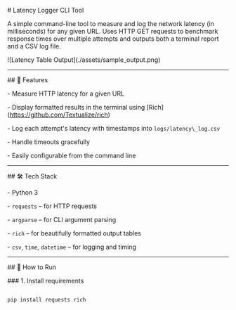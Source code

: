 \# Latency Logger CLI Tool



A simple command-line tool to measure and log the network latency (in milliseconds) for any given URL. Uses HTTP GET requests to benchmark response times over multiple attempts and outputs both a terminal report and a CSV log file.



!\[Latency Table Output](./assets/sample\_output.png)



---



\## 🔧 Features



\- Measure HTTP latency for a given URL

\- Display formatted results in the terminal using \[Rich](https://github.com/Textualize/rich)

\- Log each attempt's latency with timestamps into `logs/latency\_log.csv`

\- Handle timeouts gracefully

\- Easily configurable from the command line



---



\## 🛠️ Tech Stack



\- Python 3

\- `requests` – for HTTP requests

\- `argparse` – for CLI argument parsing

\- `rich` – for beautifully formatted output tables

\- `csv`, `time`, `datetime` – for logging and timing



---



\## 🚀 How to Run



\### 1. Install requirements



```bash

pip install requests rich



